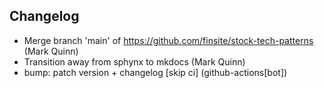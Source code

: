 ## Changelog

- Merge branch 'main' of https://github.com/finsite/stock-tech-patterns (Mark Quinn)
- Transition away from sphynx to mkdocs (Mark Quinn)
- bump: patch version + changelog [skip ci] (github-actions[bot])